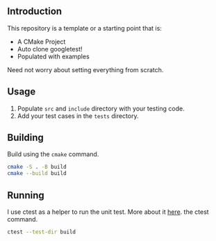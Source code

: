 ## Introduction

This repository is a template or a starting point that is:
- A CMake Project
- Auto clone googletest!
- Populated with examples

Need not worry about setting everything from scratch.

## Usage

1. Populate `src` and `include` directory with your testing code.
1. Add your test cases in the `tests` directory.

## Building

Build using the `cmake` command.  
```bash
cmake -S . -B build
cmake --build build
```

## Running

I use ctest as a helper to run the unit test.
More about it [here](https://github.com/BruceChanJianLe/ctest).
the ctest command.

```bash
ctest --test-dir build
```
